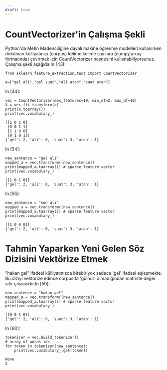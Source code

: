 ```yaml
---
draft: true
---
```


# CountVectorizer'in Çalışma Şekli

Python'da Metin Madenciliğine dayalı makine öğrenme modelleri kullanırken doküman külliyatınızı (corpus) kelime kelime sayılara (numpy.array formatında) çevirmek için CountVectorizer nesnesini kullanabiliyorsunuz. Çalışma şekli aşağıda:In \[43\]:

```
from sklearn.feature_extraction.text import CountVectorizer

a=["gel ali","gel suat","ali atan","suat atan"]

```

In \[44\]:

```
vec = CountVectorizer(max_features=10, min_df=2, max_df=10)  
X = vec.fit_transform(a)
print(X.toarray())
print(vec.vocabulary_)

```

```
[[1 0 1 0]
 [0 0 1 1]
 [1 1 0 0]
 [0 1 0 1]]
{'gel': 2, 'ali': 0, 'suat': 3, 'atan': 1}

```

In \[54\]:

```
new_sentence = "gel ali"
mapped_a = vec.transform([new_sentence])
print(mapped_a.toarray()) # sparse feature vector
print(vec.vocabulary_)

```

```
[[1 0 1 0]]
{'gel': 2, 'ali': 0, 'suat': 3, 'atan': 1}

```

In \[55\]:

```
new_sentence = "sen ali"
mapped_a = vec.transform([new_sentence])
print(mapped_a.toarray()) # sparse feature vector
print(vec.vocabulary_)

```

```
[[1 0 0 0]]
{'gel': 2, 'ali': 0, 'suat': 3, 'atan': 1}

```

# Tahmin Yaparken Yeni Gelen Söz Dizisini Vektörize Etmek

"hakan gel" ifadesi külliyatınızda birebir yok sadece 'gel' ifadesi eşleşmekte. Bu diziyi vektörize edince corpus'ta 'gülnur' olmadığından matriste değer sıfır çıkacaktır.In \[59\]:

```
new_sentence = "hakan gel"
mapped_a = vec.transform([new_sentence])
print(mapped_a.toarray()) # sparse feature vector
print(vec.vocabulary_)

```

```
[[0 0 1 0]]
{'gel': 2, 'ali': 0, 'suat': 3, 'atan': 1}

```

In \[60\]:

```
tokenizer = vec.build_tokenizer()
# array of words ids
for token in tokenizer(new_sentence):
    print(vec.vocabulary_.get(token))

```

```
None
2
```
